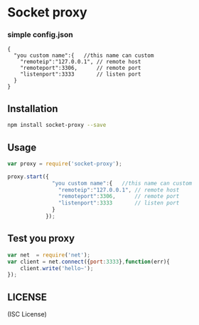 
# Socket proxy


### simple config.json
```
{
  "you custom name":{   //this name can custom
    "remoteip":"127.0.0.1", // remote host
    "remoteport":3306,      // remote port
    "listenport":3333       // listen port
  }
}

```


## Installation

```bash
npm install socket-proxy --save
```




## Usage

```javascript
var proxy = require('socket-proxy');

proxy.start({
              "you custom name":{   //this name can custom
                "remoteip":"127.0.0.1", // remote host
                "remoteport":3306,      // remote port
                "listenport":3333       // listen port
              }
            });
```


## Test you proxy

```javascript
var net  = require('net');
var client = net.connect({port:3333},function(err){
    client.write('hello~');
});
```


## LICENSE

(ISC License)